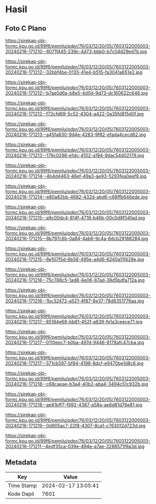 # Hasil

## Foto C Plano

https://sirekap-obj-formc.kpu.go.id/99f6/pemilu/pdpr/76/03/12/20/05/7603122005003-20240216-171210--6071f445-239c-4d73-bbb0-b7c04d29ed7b.jpg

https://sirekap-obj-formc.kpu.go.id/99f6/pemilu/pdpr/76/03/12/20/05/7603122005003-20240216-171212--32bbf4be-0135-41e4-b515-fa3041a651e2.jpg

https://sirekap-obj-formc.kpu.go.id/99f6/pemilu/pdpr/76/03/12/20/05/7603122005003-20240216-171212--b7ae0d6a-b8e5-4d0d-9d73-dc160622c646.jpg

https://sirekap-obj-formc.kpu.go.id/99f6/pemilu/pdpr/76/03/12/20/05/7603122005003-20240216-171212--f72cfd69-5c52-4304-a422-0a35fd815d0f.jpg

https://sirekap-obj-formc.kpu.go.id/99f6/pemilu/pdpr/76/03/12/20/05/7603122005003-20240216-171213--a45fa830-9d4e-4283-9f82-efada4cecd62.jpg

https://sirekap-obj-formc.kpu.go.id/99f6/pemilu/pdpr/76/03/12/20/05/7603122005003-20240216-171213--179c0296-e1dc-4102-a194-9dac54d02179.jpg

https://sirekap-obj-formc.kpu.go.id/99f6/pemilu/pdpr/76/03/12/20/05/7603122005003-20240216-171214--4b4d4463-46ef-49a3-ae93-5293fea0eef9.jpg

https://sirekap-obj-formc.kpu.go.id/99f6/pemilu/pdpr/76/03/12/20/05/7603122005003-20240216-171214--e80a82bb-4682-432d-abd6-c68ffb646ede.jpg

https://sirekap-obj-formc.kpu.go.id/99f6/pemilu/pdpr/76/03/12/20/05/7603122005003-20240216-171215--a9c00dc4-814f-4718-b46b-00c0d8f04fad.jpg

https://sirekap-obj-formc.kpu.go.id/99f6/pemilu/pdpr/76/03/12/20/05/7603122005003-20240216-171215--8b797c6b-0a84-4ab6-9c4a-6dcb29188284.jpg

https://sirekap-obj-formc.kpu.go.id/99f6/pemilu/pdpr/76/03/12/20/05/7603122005003-20240216-171215--8e107f5d-6b58-495e-a4d6-6240a11f429e.jpg

https://sirekap-obj-formc.kpu.go.id/99f6/pemilu/pdpr/76/03/12/20/05/7603122005003-20240216-171216--75c788c5-1ad8-4e06-87ad-39d5bdfa712a.jpg

https://sirekap-obj-formc.kpu.go.id/99f6/pemilu/pdpr/76/03/12/20/05/7603122005003-20240216-171216--1bc32472-a521-4f87-8e37-78d8351776aa.jpg

https://sirekap-obj-formc.kpu.go.id/99f6/pemilu/pdpr/76/03/12/20/05/7603122005003-20240216-171217--85184e68-bb81-452f-a839-fe1a3ceece71.jpg

https://sirekap-obj-formc.kpu.go.id/99f6/pemilu/pdpr/76/03/12/20/05/7603122005003-20240216-171217--0110eec7-b0ba-497d-9446-8178afc47cba.jpg

https://sirekap-obj-formc.kpu.go.id/99f6/pemilu/pdpr/76/03/12/20/05/7603122005003-20240216-171217--371cb597-bf84-4198-8dcf-e9470be1d8c6.jpg

https://sirekap-obj-formc.kpu.go.id/99f6/pemilu/pdpr/76/03/12/20/05/7603122005003-20240216-171218--c68caeae-b3a4-40b2-aba4-3494c51c932b.jpg

https://sirekap-obj-formc.kpu.go.id/99f6/pemilu/pdpr/76/03/12/20/05/7603122005003-20240216-171218--ae81bff7-f992-4387-a58a-ae6d81d76e81.jpg

https://sirekap-obj-formc.kpu.go.id/99f6/pemilu/pdpr/76/03/12/20/05/7603122005003-20240216-171219--0d905ac7-22f8-4307-8ca1-c763012d723d.jpg

https://sirekap-obj-formc.kpu.go.id/99f6/pemilu/pdpr/76/03/12/20/05/7603122005003-20240216-171211--4edf35ca-039e-494e-a7ae-3288571f9a3d.jpg


## Metadata

| Key        | Value               |
| ---------- | ------------------- |
| Time Stamp | 2024-02-17 13:05:41 |
| Kode Dapil | 7601                |



